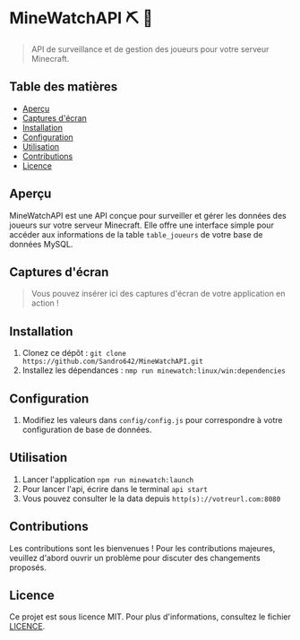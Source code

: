 # MineWatchAPI :pick: :mag_right:

> API de surveillance et de gestion des joueurs pour votre serveur Minecraft.

## Table des matières

- [Aperçu](#aperçu)
- [Captures d'écran](#captures-décran)
- [Installation](#installation)
- [Configuration](#configuration)
- [Utilisation](#utilisation)
- [Contributions](#contributions)
- [Licence](#licence)

## Aperçu

MineWatchAPI est une API conçue pour surveiller et gérer les données des joueurs sur votre serveur Minecraft. Elle offre une interface simple pour accéder aux informations de la table `table_joueurs` de votre base de données MySQL.

## Captures d'écran

> Vous pouvez insérer ici des captures d'écran de votre application en action !

## Installation

1. Clonez ce dépôt : `git clone https://github.com/Sandro642/MineWatchAPI.git`
2. Installez les dépendances : `nmp run minewatch:linux/win:dependencies`

## Configuration

1. Modifiez les valeurs dans `config/config.js` pour correspondre à votre configuration de base de données.

## Utilisation

1. Lancer l'application `npm run minewatch:launch`
2. Pour lancer l'api, écrire dans le terminal `api start`
3. Vous pouvez consulter le la data depuis `http(s)://votreurl.com:8080`

## Contributions

Les contributions sont les bienvenues ! Pour les contributions majeures, veuillez d'abord ouvrir un problème pour discuter des changements proposés.

## Licence

Ce projet est sous licence MIT. Pour plus d'informations, consultez le fichier [LICENCE](LICENSE).
